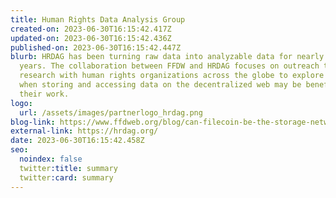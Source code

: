 ```yaml
---
title: Human Rights Data Analysis Group
created-on: 2023-06-30T16:15:42.417Z
updated-on: 2023-06-30T16:15:42.436Z
published-on: 2023-06-30T16:15:42.447Z
blurb: HRDAG has been turning raw data into analyzable data for nearly 30
  years. The collaboration between FFDW and HRDAG focuses on outreach to and
  research with human rights organizations across the globe to explore how and
  when storing and accessing data on the decentralized web may be beneficial to
  their work.
logo:
  url: /assets/images/partnerlogo_hrdag.png
blog-link: https://www.ffdweb.org/blog/can-filecoin-be-the-storage-network-for-human-rights-data/
external-link: https://hrdag.org/
date: 2023-06-30T16:15:42.458Z
seo:
  noindex: false
  twitter:title: summary
  twitter:card: summary
---
```

